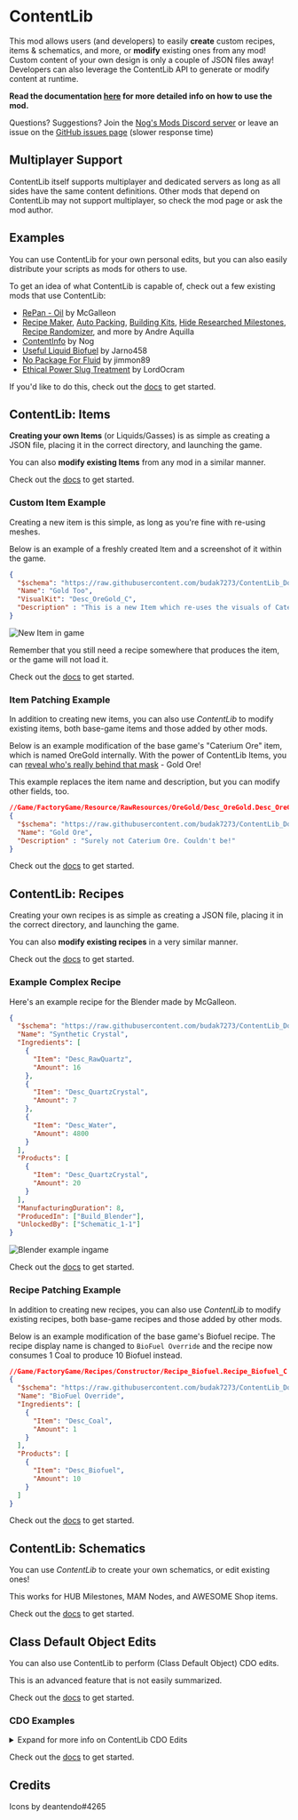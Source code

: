 # ContentLib

This mod allows users (and developers) to easily **create** custom recipes, items & schematics, and more, or **modify** existing ones from any mod! Custom content of your own design is only a couple of JSON files away! Developers can also leverage the ContentLib API to generate or modify content at runtime.

**Read the documentation [here](https://docs.ficsit.app/contentlib/latest/index.html) for more detailed info on how to use the mod.**

Questions? Suggestions? Join the [Nog's Mods Discord server](https://discord.gg/kcRmFxn89d) or leave an issue on the [GitHub issues page](https://github.com/Nogg-aholic/ContentLib/issues) (slower response time)

## Multiplayer Support

ContentLib itself supports multiplayer and dedicated servers as long as all sides have the same content definitions.
Other mods that depend on ContentLib may not support multiplayer, so check the mod page or ask the mod author.

## Examples

You can use ContentLib for your own personal edits, but you can also easily distribute your scripts as mods for others to use.

To get an idea of what ContentLib is capable of, check out a few existing mods that use ContentLib:

- [RePan - Oil](https://ficsit.app/mod/RePan_Petroleum) by McGalleon
- [Recipe Maker](https://ficsit.app/mod/RecipeMaker), [Auto Packing](https://ficsit.app/mod/AutoPacking), [Building Kits](https://ficsit.app/mod/BuildingKits), [Hide Researched Milestones](https://ficsit.app/mod/HideSchematic), [Recipe Randomizer](https://ficsit.app/mod/RecipeRandomizer), and more by Andre Aquilla
- [ContentInfo](https://ficsit.app/mod/ContentInfo) by Nog
- [Useful Liquid Biofuel](https://ficsit.app/mod/UsefulLiquidBiofuel) by Jarno458
- [No Package For Fluid](https://ficsit.app/mod/Jimmon_NoPackageFluid) by jimmon89
- [Ethical Power Slug Treatment](https://ficsit.app/mod/EthicalPowerSlugTreatment) by LordOcram

If you'd like to do this, check out the [docs](https://docs.ficsit.app/contentlib/latest/index.html) to get started.

## ContentLib: Items

**Creating your own Items** (or Liquids/Gasses) is as simple as creating a JSON file, placing it in the correct directory, and launching the game.

You can also **modify existing Items** from any mod in a similar manner.

Check out the [docs](https://docs.ficsit.app/contentlib/latest/index.html) to get started.

### Custom Item Example

Creating a new item is this simple, as long as you're fine with re-using meshes.

Below is an example of a freshly created Item and a screenshot of it within the game.

```json
{
  "$schema": "https://raw.githubusercontent.com/budak7273/ContentLib_Documentation/main/JsonSchemas/CL_Item.json",
  "Name": "Gold Too",
  "VisualKit": "Desc_OreGold_C",
  "Description" : "This is a new Item which re-uses the visuals of Caterium Ore!"
}
```

![New Item in game](https://i.imgur.com/T7OC3vq.jpg)

Remember that you still need a recipe somewhere that produces the item, or the game will not load it.

Check out the [docs](https://docs.ficsit.app/contentlib/latest/index.html) to get started.

### Item Patching Example

In addition to creating new items, you can also use _ContentLib_ to modify existing items, both base-game items and those added by other mods.

Below is an example modification of the base game's "Caterium Ore" item, which is named OreGold internally. With the power of ContentLib Items, you can [reveal who's really behind that mask](https://i.imgur.com/eawzrXv.png) - Gold Ore!

This example replaces the item name and description, but you can modify other fields, too.

```json
//Game/FactoryGame/Resource/RawResources/OreGold/Desc_OreGold.Desc_OreGold_C
{
  "$schema": "https://raw.githubusercontent.com/budak7273/ContentLib_Documentation/main/JsonSchemas/CL_Item.json",
  "Name": "Gold Ore",
  "Description" : "Surely not Caterium Ore. Couldn't be!"
}
```

Check out the [docs](https://docs.ficsit.app/contentlib/latest/index.html) to get started.

## ContentLib: Recipes

Creating your own recipes is as simple as creating a JSON file, placing it in the correct directory, and launching the game.

You can also **modify existing recipes** in a very similar manner.

Check out the [docs](https://docs.ficsit.app/contentlib/latest/index.html) to get started.

### Example Complex Recipe

Here's an example recipe for the Blender made by McGalleon.

```json
{
  "$schema": "https://raw.githubusercontent.com/budak7273/ContentLib_Documentation/main/JsonSchemas/CL_Recipe.json",
  "Name": "Synthetic Crystal",
  "Ingredients": [
    {
      "Item": "Desc_RawQuartz",
      "Amount": 16
    },
    {
      "Item": "Desc_QuartzCrystal",
      "Amount": 7
    },
    {
      "Item": "Desc_Water",
      "Amount": 4800
    }
  ],
  "Products": [
    {
      "Item": "Desc_QuartzCrystal",
      "Amount": 20
    }
  ],
  "ManufacturingDuration": 8,
  "ProducedIn": ["Build_Blender"],
  "UnlockedBy": ["Schematic_1-1"]
}
```

![Blender example ingame](https://cdn.discordapp.com/attachments/771801486828896260/863510909476143184/unknown.png)

Check out the [docs](https://docs.ficsit.app/contentlib/latest/index.html) to get started.

### Recipe Patching Example

In addition to creating new recipes, you can also use _ContentLib_ to modify existing recipes, both base-game recipes and those added by other mods.

Below is an example modification of the base game's Biofuel recipe. The recipe display name is changed to `BioFuel Override` and the recipe now consumes 1 Coal to produce 10 Biofuel instead.

```json
//Game/FactoryGame/Recipes/Constructor/Recipe_Biofuel.Recipe_Biofuel_C
{
  "$schema": "https://raw.githubusercontent.com/budak7273/ContentLib_Documentation/main/JsonSchemas/CL_Recipe.json",
  "Name": "BioFuel Override",
  "Ingredients": [
    {
      "Item": "Desc_Coal",
      "Amount": 1
    }
  ],
  "Products": [
    {
      "Item": "Desc_Biofuel",
      "Amount": 10
    }
  ]
}
```

Check out the [docs](https://docs.ficsit.app/contentlib/latest/index.html) to get started.

## ContentLib: Schematics

You can use _ContentLib_ to create your own schematics, or edit existing ones!

This works for HUB Milestones, MAM Nodes, and AWESOME Shop items.

Check out the [docs](https://docs.ficsit.app/contentlib/latest/index.html) to get started.

## Class Default Object Edits

You can also use ContentLib to perform (Class Default Object) CDO edits.

This is an advanced feature that is not easily summarized.

Check out the [docs](https://docs.ficsit.app/contentlib/latest/index.html) to get started.

### CDO Examples

<details>
<summary> Expand for more info on ContentLib CDO Edits </summary>

Edit the properties of an item without using the ContentLib Item system.

```json
{
  "$schema": "https://raw.githubusercontent.com/budak7273/ContentLib_Documentation/main/JsonSchemas/CL_CDO.json",
  "Class": "/Game/FactoryGame/Resource/Parts/GoldIngot/Desc_GoldIngot.Desc_GoldIngot_C",
  "Edits": [
    {
      "Property": "mDisplayName",
      "Value": "Gold Ingot"
    },
    {
      "Property": "mInventoryIcon",
      "Value": {
        "ImageSize": {
          "X": 255,
          "Y": 255
        },
        "Margin": {
          "Left": 0,
          "Top": 0,
          "Right": 0,
          "Bottom": 0
        },
        "TintColor": {
          "SpecifiedColor": {
            "R": 1,
            "G": 1,
            "B": 1,
            "A": 2
          },
          "ColorUseRule": 0
        }
      }
    }
  ]
}
```

Edit the ingredients of a recipe without using the ContentLib Recipe system.

```json
{
  "$schema": "https://raw.githubusercontent.com/budak7273/ContentLib_Documentation/main/JsonSchemas/CL_CDO.json",
  "Class": "/Game/FactoryGame/Recipes/Blender/Recipe_FusedModularFrame.Recipe_FusedModularFrame_C",
  "Edits": [
    {
      "Property": "mIngredients",
      "Value": [
        {
          "ItemClass": "/Game/FactoryGame/Resource/Parts/ModularFrameHeavy/Desc_ModularFrameHeavy.Desc_ModularFrameHeavy_C",
          "Amount": 643
        },
        {
          "ItemClass": "/Game/FactoryGame/Resource/Parts/AluminumCasing/Desc_AluminumCasing.Desc_AluminumCasing_C",
          "Amount": 245
        },
        {
          "ItemClass": "/Game/FactoryGame/Resource/RawResources/NitrogenGas/Desc_NitrogenGas.Desc_NitrogenGas_C",
          "Amount": 123
        }
      ]
    }
  ]
}
```

Change the parent of a blueprint.

```json
{
  "$schema": "https://raw.githubusercontent.com/budak7273/ContentLib_Documentation/main/JsonSchemas/CL_CDO.json",
  "Class": "/Game/FactoryGame/-Shared/Material/MI_Factory_Base_01.MI_Factory_Base_01",
  "Edits": [
    {
      "Property": "Parent",
      "Value": "/AdaptingGenerators/Assets/MM_FactoryCopy.MM_FactoryCopy"
    }
  ]
}
```

</details>

Check out the [docs](https://docs.ficsit.app/contentlib/latest/index.html) to get started.

## Credits

Icons by deantendo#4265
